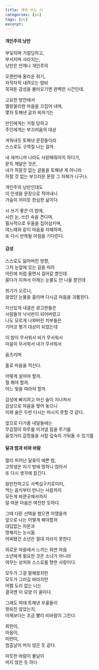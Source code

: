 ```yaml
---
title: 계속 쓰는 시 
categories: [ps]
tags: [ps]
excerpt: 
---
```



#### 개인주의 낭만

부딫히며 거절당하고,  
부서지며 사라지는,  
낭만은 언제나 개인주의  

오랜만에 올라온 취기,  
자작자작 내려오는 밤비  
묵혀둔 감성을 불러오기엔 완벽한 시간인데.  

고요한 방안에서  
멜랑꼴리한 마음을 끄집어 내며,  
몇자 토해낸 글자 찌꺼기는  

만인에게는 거절 당하고  
주인에게는 부끄러움의 대상  

게워내듯 토해낸 문장들이라  
스스로도 구역질 나는 걸까.  

내 새끼니까 나라도 사랑해줘야지 하다가,  
문득 깨달은 것은,  
내가 하잘것 없는 글들을 토해낸 게 아니라  
하잘 것 없는 부끄러운 문장 그 자체가 나구나.  

개인주의 낭만인데도  
이 인생을 문장으로 적어내니  
가슴이 저미듯 한심한 삶이다.  

시 쓰기 좋은 이 밤에,  
시린 눈, 쓰린 속을 견디며,  
필사적으로 우울을 집어삼키며,  
여느때와 같이 마음을 자해하며,  
또 다시 반복될 아침을 기다린다.  


#### 감성

스스로도 잃어버린 방향,  
그저 눈앞에 있는 길을 따라  
어린애 처럼 울면서 걸어갈 뿐인데.  
울다가 지쳐서 이제는 눈물도 안 나올 뿐인데  

취기가 오르니,  
끊었던 눈물을 흘리며 다시금 마음을 괴롭힌다.  

자신있게 내걸은 광고판들은  
사람들의 낙서판이 되어버렸고  
나도 모르게 나와버린 치부들은  
기어코 평가 대상이 되었는데  

이 밤이 무서워서 비가 무서워서   
마음이 무서워서 내가 무서워서   

움츠리며  

홀로 마음을 적신다.  

어떻게 살아야 할까.  
뭘 해야 할까.   
어느 빛을 따라야 할까.  

감성에 빠지려고 마신 술이 지나쳐서  
감상으로 마음을 찢어 놓으니   
이제 술은 두번 다시는 마시지 못할 것 같다.    
  
앞으로 다가올 내일들에는  
무감정이 하루를 이겨낼 힘을 주기를  
골칫거리 감정들을 서랍 깊숙히 가둬둘 수 있기를  


#### 달과 밤과 비와 바람

멀리 피어난 달꽃이 예쁜 밤,  
고학생은 자기 방에 멍하니 앉아서  
또 다시 생각에 잠긴다.  

일만천하고도 사백십구키로미터,  
먹는 음식부터 만나는 사람까지  
모든게 바뀐곳에서까지  
덜 여문 마음은 여전한 듯하다.  

그때 다른 선택을 했으면 어땠을까  
앞으로 나는 어떻게 해야할까  
대답없는 자문과  
멍해지는 눈시울.  
어찌됐건 소년은 절대 자라지 못한다.   

외로운 마을에서 느끼는 외딴 마음  
소년에게 필요한 것은 소녀가 아니라   
여무는 상처와 스스로를 향한 사랑이다.   

모두가 그걸 말해왔지만  
모두가 그러길 바라지만  
어쩔 도리 없는 나는   
결국엔 이 모양 이 꼴이다.   

그래도 여태 토해낸 우울들이   
헛되진 않았는지,   
어제보다는 조금 빨리 비바람이 그친다.  

회한이,   
마음이,   
미련이,  
멈출날이 머지 않은 듯 같다.   

따듯한 바람이 불날이   
머지 않은 듯 하다  
